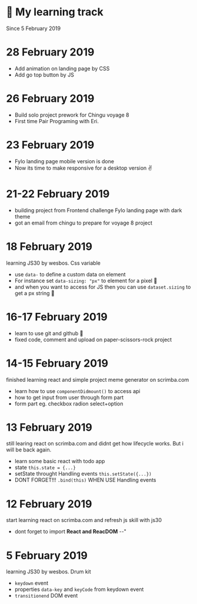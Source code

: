# 📅 My learning track 
Since 5 February 2019

# 28 February 2019
- Add animation on landing page by CSS
- Add go top button by JS

# 26 February 2019
- Build solo project prework for Chingu voyage 8
- First time Pair Programing with Eri.

# 23 February 2019
- Fylo landing page mobile version is done
- Now its time to make responsive for a desktop version ✌

# 21-22 February 2019
- building project from Frontend challenge Fylo landing page with dark theme
- got an email from chingu to prepare for voyage 8 project

# 18 February 2019
learning JS30 by wesbos. Css variable
- use `data-` to define a custom data on element
- For instance set `data-sizing: "px"` to element for a pixel 🙌
- and when you want to access for JS then you can use `dataset.sizing` to get a px string  🤔

# 16-17 February 2019
- learn to use git and github 🤖
- fixed code, comment and upload on paper-scissors-rock project

# 14-15 February 2019
finished learning react and simple project meme generator on scrimba.com
- learn how to use `componentDidmount()` to access api
- how to get input from user through form part
- form part eg. checkbox radion select+option

# 13 February 2019
still learing react on scrimba.com and didnt get how lifecycle works. 
But i will be back again.
- learn some basic react with todo app
- state `this.state = {...}`
- setState throught Handling events `this.setState({...})`
- DONT FORGET!!! `.bind(this)` WHEN USE Handling events

# 12 February 2019
start learning react on scrimba.com and refresh js skill with js30
- dont forget to import **React and ReacDOM** --" 

# 5 February 2019
learning JS30 by wesbos. Drum kit    
- `keydown` event
- properties `data-key` and `keyCode` from keydown event
- `transitionend` DOM event

